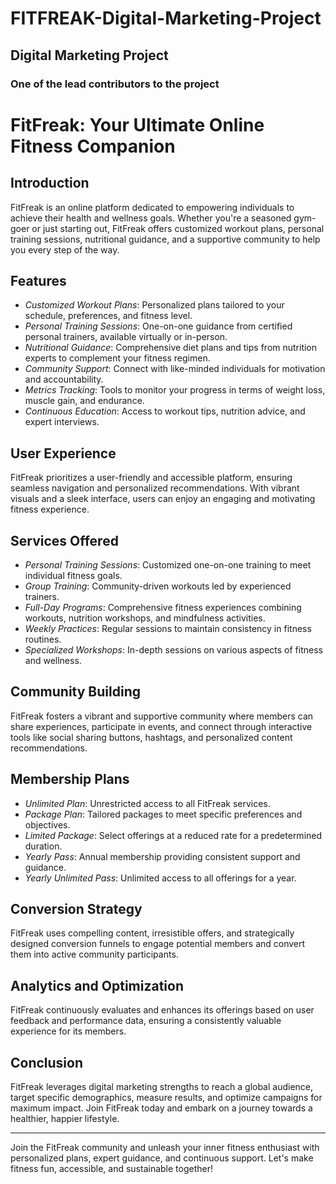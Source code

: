 # FITFREAK-Digital-Marketing-Project
## Digital Marketing Project
### One of the lead contributors to the project
# FitFreak: Your Ultimate Online Fitness Companion

## Introduction
FitFreak is an online platform dedicated to empowering individuals to achieve their health and wellness goals. Whether you're a seasoned gym-goer or just starting out, FitFreak offers customized workout plans, personal training sessions, nutritional guidance, and a supportive community to help you every step of the way.

## Features
- *Customized Workout Plans*: Personalized plans tailored to your schedule, preferences, and fitness level.
- *Personal Training Sessions*: One-on-one guidance from certified personal trainers, available virtually or in-person.
- *Nutritional Guidance*: Comprehensive diet plans and tips from nutrition experts to complement your fitness regimen.
- *Community Support*: Connect with like-minded individuals for motivation and accountability.
- *Metrics Tracking*: Tools to monitor your progress in terms of weight loss, muscle gain, and endurance.
- *Continuous Education*: Access to workout tips, nutrition advice, and expert interviews.

## User Experience
FitFreak prioritizes a user-friendly and accessible platform, ensuring seamless navigation and personalized recommendations. With vibrant visuals and a sleek interface, users can enjoy an engaging and motivating fitness experience.

## Services Offered
- *Personal Training Sessions*: Customized one-on-one training to meet individual fitness goals.
- *Group Training*: Community-driven workouts led by experienced trainers.
- *Full-Day Programs*: Comprehensive fitness experiences combining workouts, nutrition workshops, and mindfulness activities.
- *Weekly Practices*: Regular sessions to maintain consistency in fitness routines.
- *Specialized Workshops*: In-depth sessions on various aspects of fitness and wellness.

## Community Building
FitFreak fosters a vibrant and supportive community where members can share experiences, participate in events, and connect through interactive tools like social sharing buttons, hashtags, and personalized content recommendations.

## Membership Plans
- *Unlimited Plan*: Unrestricted access to all FitFreak services.
- *Package Plan*: Tailored packages to meet specific preferences and objectives.
- *Limited Package*: Select offerings at a reduced rate for a predetermined duration.
- *Yearly Pass*: Annual membership providing consistent support and guidance.
- *Yearly Unlimited Pass*: Unlimited access to all offerings for a year.

## Conversion Strategy
FitFreak uses compelling content, irresistible offers, and strategically designed conversion funnels to engage potential members and convert them into active community participants.

## Analytics and Optimization
FitFreak continuously evaluates and enhances its offerings based on user feedback and performance data, ensuring a consistently valuable experience for its members.

## Conclusion
FitFreak leverages digital marketing strengths to reach a global audience, target specific demographics, measure results, and optimize campaigns for maximum impact. Join FitFreak today and embark on a journey towards a healthier, happier lifestyle.

---

Join the FitFreak community and unleash your inner fitness enthusiast with personalized plans, expert guidance, and continuous support. Let's make fitness fun, accessible, and sustainable together!

